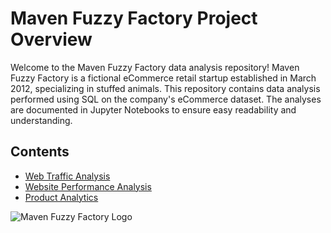 # Maven Fuzzy Factory Project Overview

Welcome to the Maven Fuzzy Factory data analysis repository! Maven Fuzzy Factory is a fictional eCommerce retail startup established in March 2012, specializing in stuffed animals. This repository contains data analysis performed using SQL on the company's eCommerce dataset. The analyses are documented in Jupyter Notebooks to ensure easy readability and understanding.

## Contents

- [Web Traffic Analysis](#web-traffic-analysis)
- [Website Performance Analysis](#website-performance-analysis)
- [Product Analytics](#product-analytics)

![Maven Fuzzy Factory Logo](https://m.media-amazon.com/images/I/91oxSXgVD6L._AC_SX679_.jpg)
